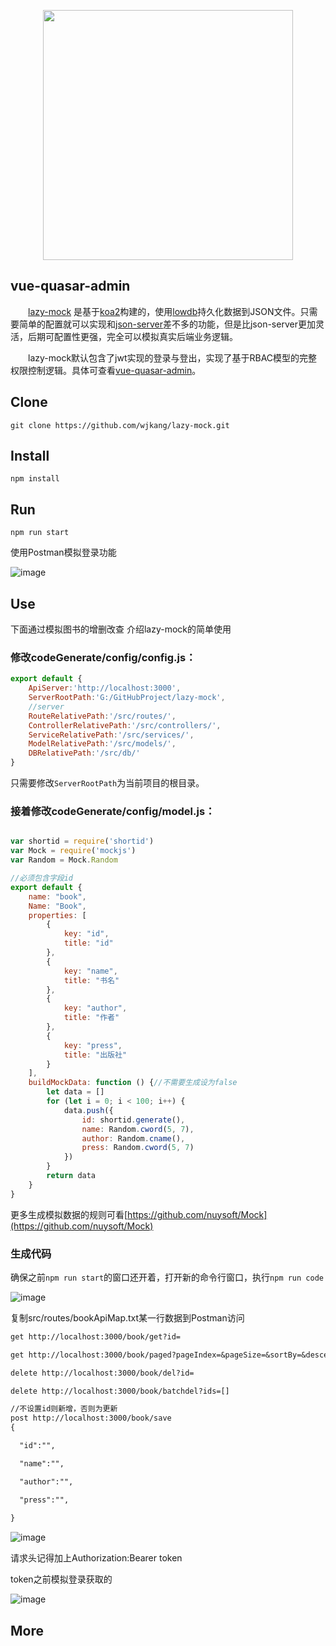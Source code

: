 <p align="center">
    <a href="https://github.com/wjkang/lazy-mock">
        <img width="400" src="https://raw.githubusercontent.com/wjkang/lazy-mock/master/screenshot/1.jpg">
    </a>
</p>

## vue-quasar-admin
&emsp;&emsp;[lazy-mock](https://github.com/wjkang/lazy-mock) 是基于[koa2](https://github.com/koajs/koa)构建的，使用[lowdb](https://github.com/typicode/lowdb)持久化数据到JSON文件。只需要简单的配置就可以实现和[json-server](https://github.com/typicode/json-server)差不多的功能，但是比json-server更加灵活，后期可配置性更强，完全可以模拟真实后端业务逻辑。

&emsp;&emsp;lazy-mock默认包含了jwt实现的登录与登出，实现了基于RBAC模型的完整权限控制逻辑。具体可查看[vue-quasar-admin](https://github.com/wjkang/vue-quasar-admin)。

## Clone
```bush
git clone https://github.com/wjkang/lazy-mock.git
```

## Install
```bush
npm install
```
## Run
```bush
npm run start
```

使用Postman模拟登录功能

![image](https://raw.githubusercontent.com/wjkang/lazy-mock/master/screenshot/2.jpg)

## Use

下面通过模拟图书的增删改查 介绍lazy-mock的简单使用

### 修改codeGenerate/config/config.js：

```js
export default {
    ApiServer:'http://localhost:3000',
    ServerRootPath:'G:/GitHubProject/lazy-mock',
    //server
    RouteRelativePath:'/src/routes/',
    ControllerRelativePath:'/src/controllers/',
    ServiceRelativePath:'/src/services/',
    ModelRelativePath:'/src/models/',
    DBRelativePath:'/src/db/'
}
```
只需要修改``ServerRootPath``为当前项目的根目录。



### 接着修改codeGenerate/config/model.js：
```js

var shortid = require('shortid')
var Mock = require('mockjs')
var Random = Mock.Random

//必须包含字段id
export default {
    name: "book",
    Name: "Book",
    properties: [
        {
            key: "id",
            title: "id"
        },
        {
            key: "name",
            title: "书名"
        },
        {
            key: "author",
            title: "作者"
        },
        {
            key: "press",
            title: "出版社"
        }
    ],
    buildMockData: function () {//不需要生成设为false
        let data = []
        for (let i = 0; i < 100; i++) {
            data.push({
                id: shortid.generate(),
                name: Random.cword(5, 7),
                author: Random.cname(),
                press: Random.cword(5, 7)
            })
        }
        return data
    }
}

```
更多生成模拟数据的规则可看[https://github.com/nuysoft/Mock](https://github.com/nuysoft/Mock)

### 生成代码

 确保之前``npm run start``的窗口还开着，打开新的命令行窗口，执行``npm run code``

 ![image](https://raw.githubusercontent.com/wjkang/lazy-mock/master/screenshot/3.jpg)

 复制src/routes/bookApiMap.txt某一行数据到Postman访问

 ```txt
get http://localhost:3000/book/get?id=
 ```
 ```txt
get http://localhost:3000/book/paged?pageIndex=&pageSize=&sortBy=&descending=&id=&name=&author=&press=
 ```
 ```txt
delete http://localhost:3000/book/del?id=
 ```
 ```txt
delete http://localhost:3000/book/batchdel?ids=[]
 ```
 ```txt
 //不设置id则新增，否则为更新
post http://localhost:3000/book/save
{

   "id":"",

   "name":"",

   "author":"",

   "press":"",
  
}
 ```
![image](https://raw.githubusercontent.com/wjkang/lazy-mock/master/screenshot/4.jpg)

 请求头记得加上Authorization:Bearer token

 token之前模拟登录获取的

 ![image](https://raw.githubusercontent.com/wjkang/lazy-mock/master/screenshot/5.jpg)

 ## More









